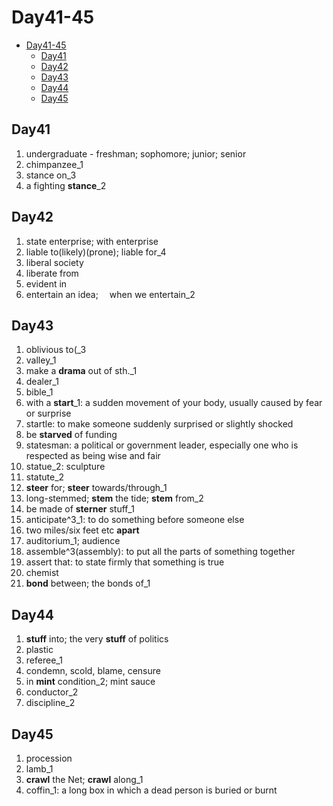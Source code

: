 # Day41-45

- [Day41-45](#day41-45)
  - [Day41](#day41)
  - [Day42](#day42)
  - [Day43](#day43)
  - [Day44](#day44)
  - [Day45](#day45)

## Day41

1. undergraduate - freshman; sophomore; junior; senior
2. chimpanzee_1
3. stance on_3
4. a fighting **stance**_2

## Day42

1. state enterprise; with enterprise
2. liable to(likely)(prone); liable for_4
3. liberal society
4. liberate from
5. evident in
6. entertain an idea;  when we entertain_2

## Day43

1. oblivious to(_3
2. valley_1
3. make a **drama** out of sth._1
4. dealer_1
5. bible_1
6. with a **start**_1: a sudden movement of your body, usually caused by fear or surprise
7. startle: to make someone suddenly surprised or slightly shocked
8. be **starved** of funding
9. statesman: a political or government leader, especially one who is respected as being wise and fair
10. statue_2: sculpture
11. statute_2
12. **steer** for; **steer** towards/through_1
13. long-stemmed; **stem** the tide; **stem** from_2
14. be made of **sterner** stuff_1
15. anticipate^3_1: to do something before someone else
16. two miles/six feet etc **apart**
17. auditorium_1; audience
18. assemble^3(assembly): to put all the parts of something together
19. assert that: to state firmly that something is true
20. chemist
21. **bond** between; the bonds of_1

## Day44

1. **stuff** into; the very **stuff** of politics
2. plastic
3. referee_1
4. condemn, scold, blame, censure
5. in **mint** condition_2; mint sauce
6. conductor_2
7. discipline_2

## Day45

1. procession
2. lamb_1
3. **crawl** the Net; **crawl** along_1
4. coffin_1: a long box in which a dead person is buried or burnt
